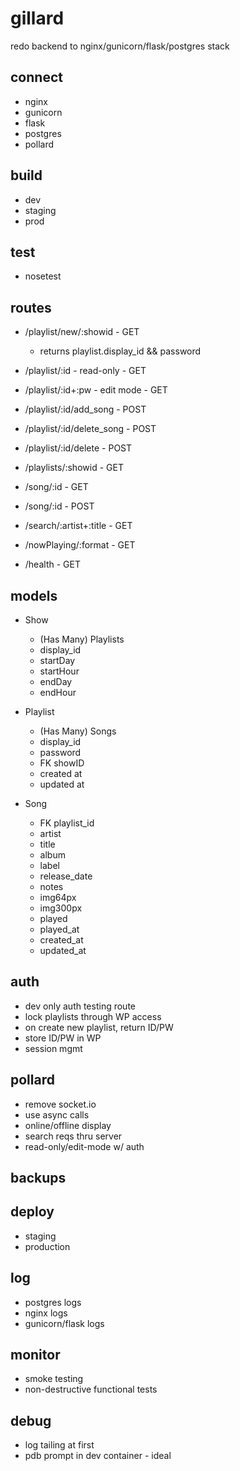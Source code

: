 # gillard
redo backend to nginx/gunicorn/flask/postgres stack

## connect
- nginx
- gunicorn
- flask
- postgres
- pollard

## build
- dev
- staging
- prod

## test
- nosetest

## routes
- /playlist/new/:showid - GET
  - returns playlist.display_id && password

- /playlist/:id - read-only - GET
- /playlist/:id+:pw - edit mode - GET
- /playlist/:id/add_song - POST
- /playlist/:id/delete_song - POST
- /playlist/:id/delete - POST

- /playlists/:showid - GET

- /song/:id - GET
- /song/:id - POST

- /search/:artist+:title - GET
- /nowPlaying/:format - GET
- /health - GET


## models
- Show
  - (Has Many) Playlists
  - display_id
  - startDay
  - startHour
  - endDay
  - endHour

- Playlist
  - (Has Many) Songs
  - display_id
  - password
  - FK showID
  - created at
  - updated at

- Song
  - FK playlist_id
  - artist
  - title
  - album
  - label
  - release_date
  - notes
  - img64px
  - img300px
  - played
  - played_at
  - created_at
  - updated_at


## auth
- dev only auth testing route
- lock playlists through WP access
- on create new playlist, return ID/PW
- store ID/PW in WP
- session mgmt


## pollard
- remove socket.io
- use async calls
- online/offline display
- search reqs thru server
- read-only/edit-mode w/ auth

## backups

## deploy
- staging
- production

## log
- postgres logs
- nginx logs
- gunicorn/flask logs

## monitor
- smoke testing
- non-destructive functional tests

## debug
- log tailing at first
- pdb prompt in dev container - ideal
